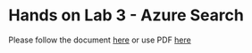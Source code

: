 # Hands on Lab 3 - Azure Search #

Please follow the document [here](https://azure.microsoft.com/en-us/documentation/articles/search-create-first-solution/) or use PDF <a href='HOL3.pdf'>here</a>
